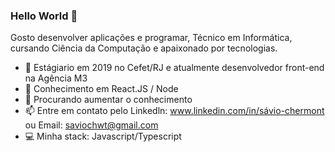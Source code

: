 ### Hello World 👋

Gosto desenvolver aplicações e programar,
Técnico em Informática, cursando Ciência da Computação e apaixonado por tecnologias.


- 🔭 Estágiario em 2019 no Cefet/RJ e atualmente desenvolvedor front-end na Agência M3
- 🌱 Conhecimento em React.JS / Node
- 🤔 Procurando aumentar o conhecimento
- 📫 Entre em contato pelo Linkedln: www.linkedin.com/in/sávio-chermont ou Email: saviochwt@gmail.com
- 💻 Minha stack: Javascript/Typescript
